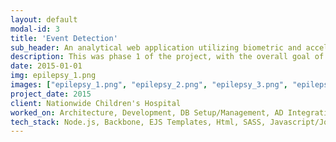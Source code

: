 ```yaml
---
layout: default
modal-id: 3
title: 'Event Detection'
sub_header: An analytical web application utilizing biometric and accelerometer data from two smart watches in the detection of a medical event.
description: This was phase 1 of the project, with the overall goal of this phase being the accurate detection of a particular medical event through the use of smart watches (specificity cannot be given at this time due to the proprietary nature of the application).
date: 2015-01-01
img: epilepsy_1.png
images: ["epilepsy_1.png", "epilepsy_2.png", "epilepsy_3.png", "epilepsy_4.png", "epilepsy_5.png", "epilepsy_6.png", "epilepsy_7.png", "epilepsy_8.png", "epilepsy_9.png", "epilepsy_10.png"]
project_date: 2015
client: Nationwide Children's Hospital
worked_on: Architecture, Development, DB Setup/Management, AD Integration, CentOS/Apache/NodeJS Setup
tech_stack: Node.js, Backbone, EJS Templates, Html, SASS, Javascript/Jquery
---
```

